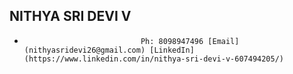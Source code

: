 ##                                        NITHYA SRI DEVI V
*                               Ph: 8098947496 [Email](nithyasridevi26@gmail.com) [LinkedIn](https://www.linkedin.com/in/nithya-sri-devi-v-607494205/)





